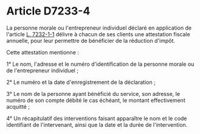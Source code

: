 # Article D7233-4

La personne morale ou l'entrepreneur individuel déclaré en application de l'article [L. 7232-1-1][1] délivre à chacun de ses clients une attestation fiscale annuelle, pour leur permettre de bénéficier de la réduction d'impôt. 

  
Cette attestation mentionne : 

  
1° Le nom, l'adresse et le numéro d'identification de la personne morale ou de l'entrepreneur individuel ; 

  
2° Le numéro et la date d'enregistrement de la déclaration ; 

  
3° Le nom de la personne ayant bénéficié du service, son adresse, le numéro de son compte débité le cas échéant, le montant effectivement acquitté ; 

  
4° Un récapitulatif des interventions faisant apparaître le nom et le code identifiant de l'intervenant, ainsi que la date et la durée de l'intervention.

 [1]: /affichCodeArticle.do?cidTexte=LEGITEXT000006072050&idArticle=LEGIARTI000022515519&dateTexte=&categorieLien=cid